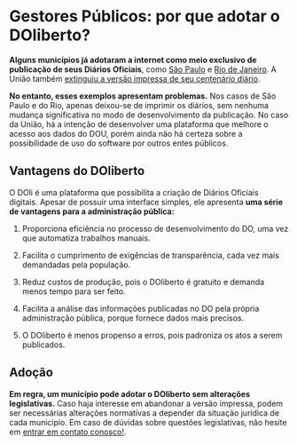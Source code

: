 ---
---
# Gestores Públicos: por que adotar o DOliberto?

**Alguns municípios já adotaram a internet como meio exclusivo de publicação de seus Diários Oficiais**, como 
[São Paulo](http://www1.folha.uol.com.br/cotidiano/2017/03/1862923-diario-oficial-de-sp-deixara-de-ter-versao-impressa-anuncia-prefeito.shtml)
e [Rio de Janeiro](https://www.facebook.com/marcelocrivella/videos/1616522061704371/).
A União também [extinguiu a versão impressa de seu centenário diário](http://portal.imprensanacional.gov.br/web/guest/diario-oficial-da-uniao?p_p_id=101&p_p_lifecycle=0&p_p_state=maximized&p_p_mode=view&_101_struts_action=%2Fasset_publisher%2Fview_content&_101_returnToFullPageURL=%2Fdiario-oficial-da-uniao&_101_assetEntryId=577466&_101_type=content&_101_groupId=68942&_101_urlTitle=decreto-n-9-215-de-29-de-novembro-2017&inheritRedirect=false&redirect=http%3A%2F%2Fportal.imprensanacional.gov.br%2Fweb%2Fguest%2Fdiario-oficial-da-uniao%3Fp_p_id%3D3%26p_p_lifecycle%3D0%26p_p_state%3Dmaximized%26p_p_mode%3Dview%26_3_groupId%3D0%26_3_keywords%3Ddi%25C3%25A1rio%2Boficial%2Bimpresso%26_3_struts_action%3D%252Fsearch%252Fsearch%26_3_redirect%3D%252Fdiario-oficial-da-uniao). 

**No entanto, esses exemplos apresentam problemas.** Nos casos de São
Paulo e do Rio, apenas deixou-se de imprimir os diários, sem nenhuma
mudança significativa no modo de desenvolvimento da publicação. No
caso da União, há a intenção de desenvolver uma plataforma que melhore
o acesso aos dados do DOU, porém ainda não há certeza sobre a
possibilidade de uso do software por outros entes públicos.

## Vantagens do DOliberto
O DOli é uma plataforma que possibilita a criação de Diários Oficiais
digitais. Apesar de possuir uma interface simples, ele apresenta **uma
série de vantagens para a administração pública:**

1. Proporciona eficiência no processo de desenvolvimento do DO, uma vez que
   automatiza trabalhos manuais.

2. Facilita o cumprimento de exigências de transparência, cada vez
   mais demandadas pela população.

3. Reduz custos de produção, pois o DOliberto é gratuito e demanda
   menos tempo para ser feito.

4. Facilita a análise das informações publicadas no DO pela própria
   administração pública, porque fornece dados mais precisos.

5. O DOliberto é menos propenso a erros, pois padroniza os atos a
   serem publicados.


## Adoção

**Em regra, um município pode adotar o DOliberto sem alterações
legislativas.** Caso haja interesse em abandonar a versão impressa,
podem ser necessárias alterações normativas a depender da situação
jurídica de cada município. <!--Para tais casos, separamos alguns
modelos de decreto e projeto de lei para auxiliar o gestor
pũblico.--> Em caso de dúvidas sobre questões legislativas, não
hesite em [entrar em contato
conosco!](mailto:labfgv+doliberto@gmail.com).

